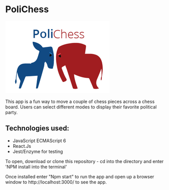 # PoliChess

![alt text](https://github.com/mariastlouis/chess-app/blob/master/src/resources/logo.png)

This app is a fun way to move a couple of chess pieces across a chess board. Users can select different modes to display their favorite political party.

## Technologies used: 
* JavaScript ECMAScript 6
* React.Js
* Jest/Enzyme for testing


To open, download or clone this repository - cd into the directory and enter 'NPM install into the terminal'

Once installed enter "Npm start" to run the app and open up a browser window to http://localhost:3000/ to see the app.
